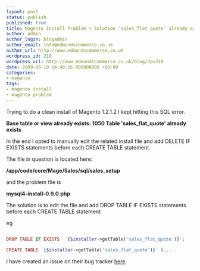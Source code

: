 ```yaml
---
layout: post
status: publish
published: true
title: Magento Install Problem + Solution 'sales_flat_quote' already exists
author: admin
author_login: blogadmin
author_email: info@edmondscommerce.co.uk
author_url: http://www.edmondscommerce.co.uk
wordpress_id: 210
wordpress_url: http://www.edmondscommerce.co.uk/blog/?p=210
date: 2009-03-10 14:48:16.000000000 +00:00
categories:
- magento
tags:
- magento install
- magento problem
---
```

Trying to do a clean install of Magento 1.2.1.2 I kept hitting this SQL error.

<strong>Base table or view already exists: 1050 Table 'sales_flat_quote' already exists</strong>

In the end I opted to manually edit the related install file and add DELETE IF EXISTS statements before each CREATE TABLE statement.

The file in question is located here:

<strong>/app/code/core/Mage/Sales/sql/sales_setup</strong>

and the problem file is

<strong>mysql4-install-0.9.0.php</strong>

The solution is to edit the file and add DROP TABLE IF EXISTS statements before each CREATE TABLE statement

eg

```php

DROP TABLE IF EXISTS  `{$installer->getTable('sales_flat_quote')}`;

CREATE TABLE `{$installer->getTable('sales_flat_quote')}` (.....

```

I have created an issue on their bug tracker <a href="http://www.magentocommerce.com/bug-tracking/issue/?issue=5517" rel="nofollow">here</a>.

 
